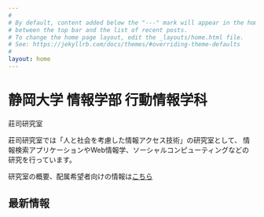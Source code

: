 ```yaml
---
#
# By default, content added below the "---" mark will appear in the home page
# between the top bar and the list of recent posts.
# To change the home page layout, edit the _layouts/home.html file.
# See: https://jekyllrb.com/docs/themes/#overriding-theme-defaults
#
layout: home
---
```


<style>
    span.title{
        font-size:400%
        font-weight:bolder;
    }
</style>

<h1>静岡大学 情報学部 行動情報学科</h1>
<span class="title">莊司研究室</span>

莊司研究室では「人と社会を考慮した情報アクセス技術」の研究室として、
情報検索アプリケーションやWeb情報学、ソーシャルコンピューティングなどの研究を行っています。

研究室の概要、配属希望者向けの情報は[こちら](./about)


<h2>最新情報</h2>

<!-- ![写真](/assets/img/index/index.jpg "研究室") -->